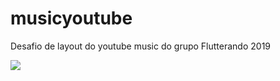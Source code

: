 # musicyoutube

Desafio de layout do youtube music do grupo Flutterando 2019

![](desafio-youtube.gif)